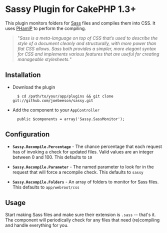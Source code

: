 # Sassy Plugin for CakePHP 1.3+

This plugin monitors folders for [Sass][1] files and compiles them into CSS. It uses [PHamlP][2] to perform the compiling.

> "*Sass is a meta-language on top of CSS that’s used to describe the style of a document cleanly and structurally, with more power than flat CSS allows. Sass both provides a simpler, more elegant syntax for CSS and implements various features that are useful for creating manageable stylesheets.*"

## Installation

* Download the plugin

        $ cd /path/to/your/app/plugins && git clone git://github.com/joebeeson/sassy.git

* Add the component to your `AppController`

        public $components = array('Sassy.SassMonitor');

## Configuration

* **`Sassy.Recompile.Percentage`** - The chance percentage that each request has of invoking a check for updated files. Valid values are an integer between 0 and 100. This defaults to `10`

* **`Sassy.Recompile.Parameter`** - The named parameter to look for in the request that will force a recompile check. This defaults to `sassy`

* **`Sassy.Recompile.Folders`** - An array of folders to monitor for Sass files. 
 This defaults to `app/webroot/css`

## Usage

Start making Sass files and make sure their extension is `.sass` -- that's it. The component will periodically check for any files that need (re)compiling and handle everything for you.

  [1]: http://sass-lang.com/
  [2]: http://code.google.com/p/phamlp/
